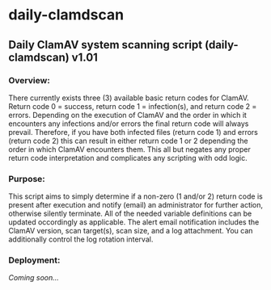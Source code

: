 # daily-clamdscan

<h2>Daily ClamAV system scanning script (daily-clamdscan) v1.01</h2>

<h3>Overview:</h3> 

There currently exists three (3) available basic return codes for ClamAV. Return code 0 = success, return code 1 = infection(s), and return code 2 = errors. Depending on the execution of ClamAV and the order in which it encounters any infections and/or errors the final return code will always prevail. Therefore, if you have both infected files (return code 1) and errors (return code 2) this can result in either return code 1 or 2 depending the order in which ClamAV encounters them. This all but negates any proper return code interpretation and complicates any scripting with odd logic.

<h3>Purpose:</h3> 

This script aims to simply determine if a non-zero (1 and/or 2) return code is present after execution and notify (email) an administrator for further action, otherwise silently terminate. All of the needed variable definitions can be updated occordingly as applicable. The alert email notification includes the ClamAV version, scan target(s), scan size, and a log attachment. You can additionally control the log rotation interval.

<h3>Deployment:</h3>
<i>Coming soon...</i>
